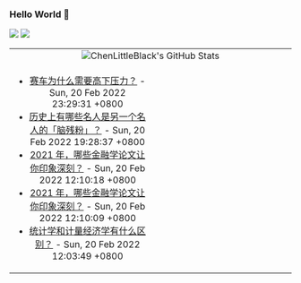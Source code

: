 ### Hello World 👋

[![](https://img.shields.io/badge/@ChenLittleBlack-1a6c81?style=flat&logo=java&logoColor=1a6c81&label=Java&colorA=ffffff)](https://www.java.com/)
[![](https://img.shields.io/badge/@ChenLittleBlack-41b883?style=flat&logo=vuedotjs&logoColor=41b883&label=Vue&colorA=ffffff)](https://cn.vuejs.org/)

<table>
<tr>
<td colspan="2" style="text-align: center;">
<img alt="ChenLittleBlack's GitHub Stats" src="https://github-readme-stats.vercel.app/api?username=ChenLittleBlack&show_icons=true&icon_color=CE1D2D&text_color=718096&bg_color=ffffff&hide_title=true" />
</td>
</tr>
<tr>
<td align="center" valign="middle">

<!-- START_SECTION:blog -->
* <a href='http://www.zhihu.com/question/517188690/answer/2356269802?utm_campaign=rss&utm_medium=rss&utm_source=rss&utm_content=title' target='_blank'>赛车为什么需要高下压力？</a> - Sun, 20 Feb 2022 23:29:31 +0800
* <a href='http://www.zhihu.com/question/24386698/answer/2345304506?utm_campaign=rss&utm_medium=rss&utm_source=rss&utm_content=title' target='_blank'>历史上有哪些名人是另一个名人的「脑残粉」？</a> - Sun, 20 Feb 2022 19:28:37 +0800
* <a href='http://www.zhihu.com/question/461125440/answer/2246662659?utm_campaign=rss&utm_medium=rss&utm_source=rss&utm_content=title' target='_blank'>2021 年，哪些金融学论文让你印象深刻？</a> - Sun, 20 Feb 2022 12:10:18 +0800
* <a href='http://www.zhihu.com/question/461125440/answer/2253292198?utm_campaign=rss&utm_medium=rss&utm_source=rss&utm_content=title' target='_blank'>2021 年，哪些金融学论文让你印象深刻？</a> - Sun, 20 Feb 2022 12:10:09 +0800
* <a href='http://www.zhihu.com/question/24622808/answer/2342953361?utm_campaign=rss&utm_medium=rss&utm_source=rss&utm_content=title' target='_blank'>统计学和计量经济学有什么区别？</a> - Sun, 20 Feb 2022 12:03:49 +0800
<!-- END_SECTION:blog -->

</td>
<td valign="middle" width="50%">

<!-- START_SECTION:douban -->

<!-- END_SECTION:douban -->

</td>
</tr>
</table>
